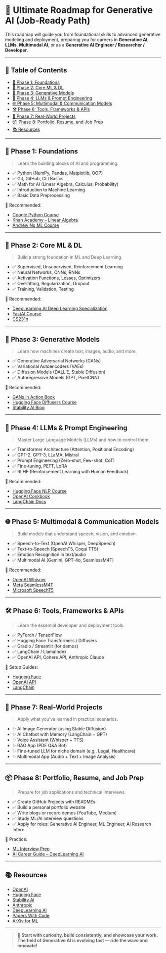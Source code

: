 # 🚀 Ultimate Roadmap for Generative AI (Job-Ready Path)

This roadmap will guide you from foundational skills to advanced generative modeling and deployment, preparing you for careers in **Generative AI**, **LLMs**, **Multimodal AI**, or as a **Generative AI Engineer / Researcher / Developer**.

---

## 🧩 Table of Contents

- [📌 Phase 1: Foundations](#-phase-1-foundations)
- [🧠 Phase 2: Core ML & DL](#-phase-2-core-ml--dl)
- [🧬 Phase 3: Generative Models](#-phase-3-generative-models)
- [🧠 Phase 4: LLMs & Prompt Engineering](#-phase-4-llms--prompt-engineering)
- [🌐 Phase 5: Multimodal & Communication Models](#-phase-5-multimodal--communication-models)
- [🛠 Phase 6: Tools, Frameworks & APIs](#-phase-6-tools-frameworks--apis)
- [🧪 Phase 7: Real-World Projects](#-phase-7-real-world-projects)
- [📦 Phase 8: Portfolio, Resume, and Job Prep](#-phase-8-portfolio-resume-and-job-prep)
- [📚 Resources](#-resources)

---

## 📌 Phase 1: Foundations

> Learn the building blocks of AI and programming.

- ✅ Python (NumPy, Pandas, Matplotlib, OOP)
- ✅ Git, GitHub, CLI Basics
- ✅ Math for AI (Linear Algebra, Calculus, Probability)
- ✅ Introduction to Machine Learning
- ✅ Basic Data Preprocessing

📘 Recommended:
- [Google Python Course](https://developers.google.com/edu/python)
- [Khan Academy – Linear Algebra](https://www.khanacademy.org/math/linear-algebra)
- [Andrew Ng ML Course](https://www.coursera.org/learn/machine-learning)

---

## 🧠 Phase 2: Core ML & DL

> Build a strong foundation in ML and Deep Learning.

- ✅ Supervised, Unsupervised, Reinforcement Learning
- ✅ Neural Networks, CNNs, RNNs
- ✅ Activation Functions, Losses, Optimizers
- ✅ Overfitting, Regularization, Dropout
- ✅ Training, Validation, Testing

📘 Recommended:
- [DeepLearning.AI Deep Learning Specialization](https://www.coursera.org/specializations/deep-learning)
- [FastAI Course](https://course.fast.ai/)
- [CS231n](http://cs231n.stanford.edu/)

---

## 🧬 Phase 3: Generative Models

> Learn how machines create text, images, audio, and more.

- ✅ Generative Adversarial Networks (GANs)
- ✅ Variational Autoencoders (VAEs)
- ✅ Diffusion Models (DALL·E, Stable Diffusion)
- ✅ Autoregressive Models (GPT, PixelCNN)

📘 Recommended:
- [GANs in Action Book](https://www.manning.com/books/gans-in-action)
- [Hugging Face Diffusers Course](https://huggingface.co/learn/diffusers)
- [Stability AI Blog](https://stability.ai/blog)

---

## 🧠 Phase 4: LLMs & Prompt Engineering

> Master Large Language Models (LLMs) and how to control them.

- ✅ Transformer Architecture (Attention, Positional Encoding)
- ✅ GPT-2, GPT-3, LLaMA, Mistral
- ✅ Prompt Engineering (Zero-shot, Few-shot, CoT)
- ✅ Fine-tuning, PEFT, LoRA
- ✅ RLHF (Reinforcement Learning with Human Feedback)

📘 Recommended:
- [Hugging Face NLP Course](https://huggingface.co/learn/nlp-course)
- [OpenAI Cookbook](https://github.com/openai/openai-cookbook)
- [LangChain Docs](https://docs.langchain.com/)

---

## 🌐 Phase 5: Multimodal & Communication Models

> Build models that understand speech, vision, and emotion.

- ✅ Speech-to-Text (OpenAI Whisper, DeepSpeech)
- ✅ Text-to-Speech (SpeechT5, Coqui TTS)
- ✅ Emotion Recognition in text/audio
- ✅ Multimodal AI (Gemini, GPT-4o, SeamlessM4T)

📘 Recommended:
- [OpenAI Whisper](https://openai.com/research/whisper)
- [Meta SeamlessM4T](https://ai.meta.com/blog/seamlessm4t/)
- [Microsoft SpeechT5](https://huggingface.co/microsoft/speecht5_tts)

---

## 🛠 Phase 6: Tools, Frameworks & APIs

> Learn the essential developer and deployment tools.

- ✅ PyTorch / TensorFlow
- ✅ Hugging Face Transformers / Diffusers
- ✅ Gradio / Streamlit (for demos)
- ✅ LangChain / LlamaIndex
- ✅ OpenAI API, Cohere API, Anthropic Claude

📘 Setup Guides:
- [Hugging Face](https://huggingface.co/docs)
- [OpenAI API](https://platform.openai.com/docs)
- [LangChain](https://docs.langchain.com/)

---

## 🧪 Phase 7: Real-World Projects

> Apply what you've learned in practical scenarios.

- ✨ AI Image Generator (using Stable Diffusion)
- ✨ AI Chatbot with Memory (LangChain + GPT)
- ✨ Voice Assistant (Whisper + TTS)
- ✨ RAG App (PDF Q&A Bot)
- ✨ Fine-tuned LLM for niche domain (e.g., Legal, Healthcare)
- ✨ Multimodal App (Audio + Text + Image Analysis)

---

## 📦 Phase 8: Portfolio, Resume, and Job Prep

> Prepare for job applications and technical interviews.

- ✅ Create GitHub Projects with READMEs
- ✅ Build a personal portfolio website
- ✅ Write blogs or record demos (YouTube, Medium)
- ✅ Study ML/AI interview questions
- ✅ Apply for roles: Generative AI Engineer, ML Engineer, AI Research Intern

📘 Practice:
- [ML Interview Prep](https://github.com/chiphuyen/ml-interviews-book)
- [AI Career Guide – DeepLearning.AI](https://www.deeplearning.ai/career-guide/)

---

## 📚 Resources

- [OpenAI](https://openai.com/)
- [Hugging Face](https://huggingface.co/)
- [Stability AI](https://stability.ai/)
- [Anthropic](https://www.anthropic.com/)
- [DeepLearning.AI](https://www.deeplearning.ai/)
- [Papers With Code](https://paperswithcode.com/)
- [ArXiv for ML](https://arxiv.org/list/cs.LG/recent)

---

> 🎯 **Start with curiosity, build consistently, and showcase your work. The field of Generative AI is evolving fast — ride the wave and innovate!**
